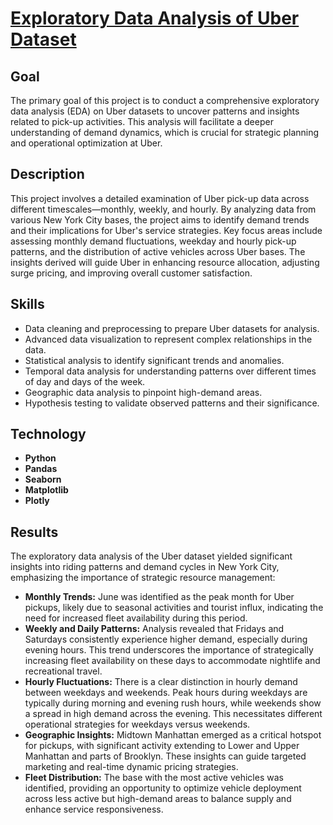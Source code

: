 <h1><a href="https://github.com/YelyzavetaBen/Project2/blob/main/Trial%20Stores.ipynb">Exploratory Data Analysis of Uber Dataset</a></h1>

<h2>Goal</h2>
The primary goal of this project is to conduct a comprehensive exploratory data analysis (EDA) on Uber datasets to uncover patterns and insights related to pick-up activities. This analysis will facilitate a deeper understanding of demand dynamics, which is crucial for strategic planning and operational optimization at Uber.


<h2>Description</h2>
This project involves a detailed examination of Uber pick-up data across different timescales—monthly, weekly, and hourly. By analyzing data from various New York City bases, the project aims to identify demand trends and their implications for Uber's service strategies. Key focus areas include assessing monthly demand fluctuations, weekday and hourly pick-up patterns, and the distribution of active vehicles across Uber bases. The insights derived will guide Uber in enhancing resource allocation, adjusting surge pricing, and improving overall customer satisfaction.


<h2>Skills</h2>

- Data cleaning and preprocessing to prepare Uber datasets for analysis.
- Advanced data visualization to represent complex relationships in the data.
- Statistical analysis to identify significant trends and anomalies.
- Temporal data analysis for understanding patterns over different times of day and days of the week.
- Geographic data analysis to pinpoint high-demand areas.
- Hypothesis testing to validate observed patterns and their significance.

<h2>Technology</h2>

- <b>Python</b> 
- <b>Pandas</b>
- <b>Seaborn</b> 
- <b>Matplotlib</b>
- <b>Plotly</b>


<h2>Results</h2>
The exploratory data analysis of the Uber dataset yielded significant insights into riding patterns and demand cycles in New York City, emphasizing the importance of strategic resource management:

- <b>Monthly Trends:</b> June was identified as the peak month for Uber pickups, likely due to seasonal activities and tourist influx, indicating the need for increased fleet availability during this period.
- <b>Weekly and Daily Patterns:</b> Analysis revealed that Fridays and Saturdays consistently experience higher demand, especially during evening hours. This trend underscores the importance of strategically increasing fleet availability on these days to accommodate nightlife and recreational travel.
- <b>Hourly Fluctuations:</b> There is a clear distinction in hourly demand between weekdays and weekends. Peak hours during weekdays are typically during morning and evening rush hours, while weekends show a spread in high demand across the evening. This necessitates different operational strategies for weekdays versus weekends.
- <b>Geographic Insights:</b> Midtown Manhattan emerged as a critical hotspot for pickups, with significant activity extending to Lower and Upper Manhattan and parts of Brooklyn. These insights can guide targeted marketing and real-time dynamic pricing strategies.
- <b>Fleet Distribution:</b> The base with the most active vehicles was identified, providing an opportunity to optimize vehicle deployment across less active but high-demand areas to balance supply and enhance service responsiveness.




<!--
 ```diff
- text in red
+ text in green
! text in orange
# text in gray
@@ text in purple (and bold)@@
```
--!>
